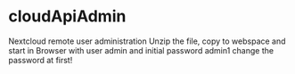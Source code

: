 # cloudApiAdmin
Nextcloud remote user administration 
Unzip the file, copy to webspace and start in Browser with user admin and initial password admin1
change the password at first!
